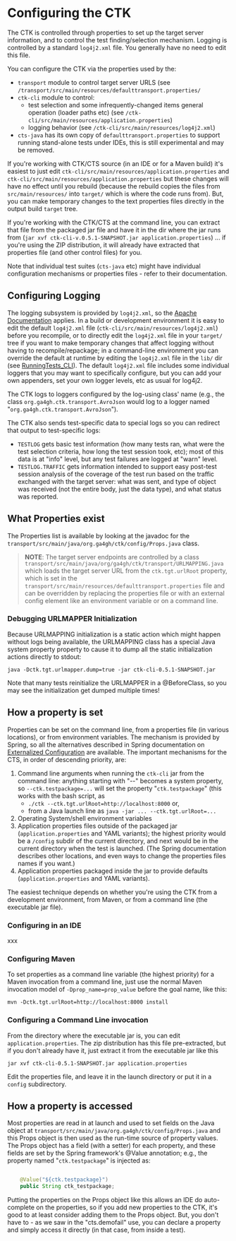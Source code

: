 # Configuring the CTK

The CTK is controlled through properties to set up the target server information, and to control the test
finding/selection mechanism. Logging is controlled by a standard `log4j2.xml` file.  You generally have no
need to edit this file.

You can configure the CTK via the properties used by the:

- `transport` module to control target server URLS (see `/transport/src/main/resources/defaulttransport.properties/`
- `ctk-cli` module to control:
	- test selection and some infrequently-changed items general operation (loader paths etc) (see `/ctk-cli/src/main/resources/application.properties`)
	- logging behavior (see `/ctk-cli/src/main/resources/log4j2.xml`)
- `cts-java` has its own copy of `defaulttransport.properties` to support running stand-alone tests under IDEs, this is still experimental and may be removed.


If you're working with CTK/CTS source (in an IDE or for a Maven build) it's easiest to just edit `ctk-cli/src/main/resources/application.properties` and `ctk-cli/src/main/resources/application.properties` but these changes will have no effect until you rebuild (because the rebuild copies the files from `src/main/resources/` into `target/` which is where the code runs from). But, you can make temporary changes to the text properties files directly in the output build `target` tree.

If you're working with the CTK/CTS at the command line, you can extract that file from the packaged jar file and have it in the dir where the jar runs from
(`jar xvf ctk-cli-v.0.5.1-SNAPSHOT.jar application.properties`) ... if you're using the ZIP distribution, it will already have extracted that properties file (and other control files) for you.

Note that individual test suites (`cts-java` etc) might have individual configuration mechanisms or properties files - refer to their documentation.

## Configuring Logging

The logging subsystem is provided by `log4j2.xml`, so the [Apache Documentation](https://logging.apache.org/log4j/2.x/manual/configuration.html) applies. In a build or development environment it is easy to edit the default `log4j2.xml` file (`ctk-cli/src/main/resources/log4j2.xml`) before you recompile, or to directly edit the `log4j2.xml` file in your `target/` tree if you want to make temporary changes that affect logging without having to recompile/repackage; in a command-line environment you can override the default at runtime by editing the `log4j2.xml` file in the `lib/` dir (see  [RunningTests_CLI](RunningTests_CLI.md)). The default `log4j2.xml` file includes some individual loggers that you may want to specifically configure, but you can add your own appenders, set your own logger levels, etc as usual for log4j2.

The CTK logs to loggers configured by the log-using class' name (e.g., the class `org.ga4gh.ctk.transport.AvroJson` would log to a logger named "`org.ga4gh.ctk.transport.AvroJson`").

The CTK also sends test-specific data to special logs so you can redirect that output to test-specific logs:

- `TESTLOG` gets basic test information (how many tests ran, what were the test selection criteria, how long the test session took, etc); most of this data is at "info" level, but any test failures are logged at "warn" level.
- `TESTLOG.TRAFFIC` gets information intended to support easy post-test session analysis of the coverage of the test run based on the traffic exchanged with the target server: what was sent, and type of object was received (not the entire body, just the data type), and what status was reported.

## What Properties exist

The Properties list is available by looking at the javadoc for the `transport/src/main/java/org.ga4gh/ctk/config/Props.java` class. 

> **NOTE**: The target server endpoints are controlled by a class `transport/src/main/java/org/ga4gh/ctk/transport/URLMAPPING.java` which loads the target server URL from the `ctk.tgt.urlRoot` property, which is set in the `transport/src/main/resources/defaulttransport.properties` file and can be overridden by replacing the properties file or with an external config element like an environment variable or on a command line.

### Debugging URLMAPPER Initialization

Because URLMAPPING initialization is a static action which might happen without logs being available, the URLMAPPING class has a special Java system property property to cause it to dump all the static initialization actions directly to stdout:

`java -Dctk.tgt.urlmapper.dump=true -jar ctk-cli-0.5.1-SNAPSHOT.jar`

Note that many tests reinitialize the URLMAPPER in a @BeforeClass, so you may see the initialization get dumped multiple times!

## How a property is set
Properties can be set on the command line, from a properties file (in various locations), or from environment variables. The mechanism is provided by Spring, so all the alternatives described in Spring documentation on [Externalized Configuration](http://docs.spring.io/spring-boot/docs/current/reference/html/boot-features-external-config.html) are available. The important mechanisms for the CTS, in order of descending priority, are:

1. Command line arguments when running the `ctk-cli` jar from the command line: anything starting with "--" becomes a system property, so `--ctk.testpackage=...` will set the property "`ctk.testpackage`" (this works with the bash script, as
	- `./ctk --ctk.tgt.urlRoot=http://localhost:8000` or,
	- from a Java launch line as `java -jar ... --ctk.tgt.urlRoot=...`
1. Operating System/shell environment variables
1. Application properties files outside of the packaged jar (`application.properties` and YAML variants); the highest priority would be a `/config` subdir of the current directory, and next would be in the current directory when the test is launched. (The Spring documentation describes other locations, and even ways to change the properties files names if you want.) 
1. Application properties packaged inside the jar to provide defaults (`application.properties` and YAML variants).

The easiest technique depends on whether you're using the CTK from a development environment, from Maven, or from a command line (the executable jar file). 

### Configuring in an IDE

xxx

### Configuring Maven

To set properties as a command line variable (the highest priority) for a Maven invocation from a command line, just use the normal Maven invocation model of `-Dprop_name=prop_value` before the goal name, like this:

    mvn -Dctk.tgt.urlRoot=http://localhost:8000 install

### Configuring a Command Line invocation
From the directory where the executable jar is, you can edit `application.properties`. The zip distribution has this file pre-extracted, but if you don't already have it, just extract it from the executable jar like this

    jar xvf ctk-cli-0.5.1-SNAPSHOT.jar application.properties

Edit the properties file, and leave it in the launch directory or put it in a `config` subdirectory.

## How a property is accessed

Most properties are read in at  launch and used to set fields on the Java object at `transport/src/main/java/org.ga4gh/ctk/config/Props.java` and this Props object is then used as the run-time source of property values. The Props object has a field (with a setter) for each property, and these fields are set by the Spring framework's @Value annotation; e.g., the property named "`ctk.testpackage`" is injected as:

```java

    @Value("${ctk.testpackage}")
    public String ctk_testpackage;

```

Putting the properties on the Props object like this allows an IDE do auto-complete on the properties, so if you add new properties to the CTK, it's good to at least consider adding them to the Props object. But, you don't have to - as we saw in the "cts.demofail" use, you can declare a property and simply access it directly (in that case, from inside a test).